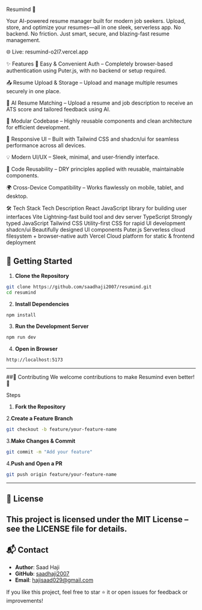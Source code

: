 Resumind 📄

Your AI-powered resume manager built for modern job seekers.
Upload, store, and optimize your resumes—all in one sleek, serverless app. No backend. No friction. Just smart, secure, and blazing-fast resume management.

🌐 Live: resumind-o2l7.vercel.app

✨ Features
🔐 Easy & Convenient Auth – Completely browser-based authentication using Puter.js, with no backend or setup required.

📤 Resume Upload & Storage – Upload and manage multiple resumes securely in one place.

🤖 AI Resume Matching – Upload a resume and job description to receive an ATS score and tailored feedback using AI.

🧱 Modular Codebase – Highly reusable components and clean architecture for efficient development.

📱 Responsive UI – Built with Tailwind CSS and shadcn/ui for seamless performance across all devices.

💡 Modern UI/UX – Sleek, minimal, and user-friendly interface.

🧩 Code Reusability – DRY principles applied with reusable, maintainable components.

🌍 Cross-Device Compatibility – Works flawlessly on mobile, tablet, and desktop.

🛠️ Tech Stack
Tech	Description
React	JavaScript library for building user interfaces
Vite	Lightning-fast build tool and dev server
TypeScript	Strongly typed JavaScript
Tailwind CSS	Utility-first CSS for rapid UI development
shadcn/ui	Beautifully designed UI components
Puter.js	Serverless cloud filesystem + browser-native auth
Vercel	Cloud platform for static & frontend deployment

## 🚀 Getting Started

1. **Clone the Repository**

```bash
git clone https://github.com/saadhaji2007/resumind.git
cd resumind
```

2. **Install Dependencies**

```bash
npm install
```

3. **Run the Development Server**

```bash
npm run dev
```

4. **Open in Browser**

```bash
http://localhost:5173
```

---

##🤝 Contributing
We welcome contributions to make Resumind even better! 🚀

Steps

1. **Fork the Repository**

2.**Create a Feature Branch**

```bash
git checkout -b feature/your-feature-name
```
3.**Make Changes & Commit**

```bash
git commit -m "Add your feature"
```

4.**Push and Open a PR**

```bash
git push origin feature/your-feature-name
```

---
## 📜 License
This project is licensed under the MIT License – see the LICENSE file for details.
---

## 📬 Contact
- **Author**: Saad Haji
- **GitHub**: [saadhaji2007](https://github.com/saadhaji2007)
- **Email**: [hajisaad029@gmail.com](mailto:hajisaad029@gmail.com) 


If you like this project, feel free to star ⭐ it or open issues for feedback or improvements!

